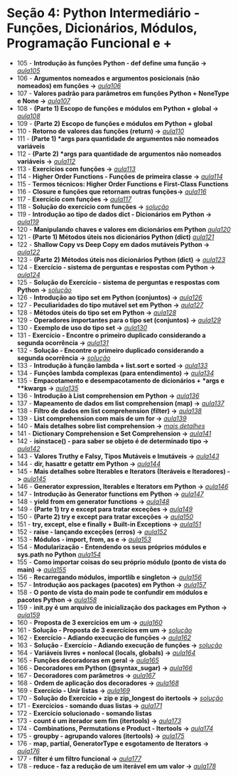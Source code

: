 # Seção 4: Python Intermediário - Funções, Dicionários, Módulos, Programação Funcional e +

- 105 - **Introdução às funções Python - def define uma função ->** *[aula105](aula105.py)*
- 106 - **Argumentos nomeados e argumentos posicionais (não nomeados) em funções ->** *[aula106](aula106.py)*
- 107 - **Valores padrão para parâmetros em funções Python + NoneType e None ->** *[aula107](aula107.py)*
- 108 - **(Parte 1) Escopo de funções e módulos em Python + global ->** *[aula108](aula108.py)*
- 109 - **(Parte 2) Escopo de funções e módulos em Python + global** 
- 110 - **Retorno de valores das funções (return) ->** *[aula110](aula110.py)*
- 111 - **(Parte 1) \*args para quantidade de argumentos não nomeados variáveis**
- 112 - **(Parte 2) \*args para quantidade de argumentos não nomeados variáveis ->** *[aula112](aula112.py)*
- 113 - **Exercícios com funções ->** *[aula113](aula113.py)*
- 114 - **Higher Order Functions - Funções de primeira classe ->** *[aula114](aula114.py)*
- 115 - **Termos técnicos: Higher Order Functions e First-Class Functions**
- 116 - **Closure e funções que retornam outras funções->** *[aula116](aula116.py)*
- 117 - **Exercício com funções ->** *[aula117](aula117.py)*
- 118 - **Solução do exercício com funções ->** *[solução](https://github.com/luizomf/cursopython2023/blob/06b180c7d355176901923dcfcfdc08e8c7032194/aula75.py)*
- 119 - **Introdução ao tipo de dados dict - Dicionários em Python ->** *[aula119](aula119.py)*
- 120 - **Manipulando chaves e valores em dicionários em Python** *[aula120](aula120.py)*
- 121 - **(Parte 1) Métodos úteis nos dicionários Python (dict)** *[aula121](aula121.py)*
- 122 - **Shallow Copy vs Deep Copy em dados mutáveis Python ->** *[aula122](aula122.py)*
- 123 - **(Parte 2) Métodos úteis nos dicionários Python (dict) ->** *[aula123](aula123.py)*
- 124 - **Exercício - sistema de perguntas e respostas com Python ->** *[aula124](aula124.py)*
- 125 - **Solução do Exercício - sistema de perguntas e respostas com Python ->** *[solução](https://github.com/luizomf/cursopython2023/blob/90bff56ea9b47e25f599d4a04578575af8c30b70/aula77.py)*
- 126 - **Introdução ao tipo set em Python (conjuntos) ->** *[aula126](aula126.py)*
- 127 - **Peculiaridades do tipo mutável set em Python ->** *[aula127](aula127.py)*
- 128 - **Métodos úteis do tipo set em Python ->** *[aula128](aula128.py)*
- 129 - **Operadores importantes para o tipo set (conjuntos) ->** *[aula129](aula129.py)*
- 130 -  **Exemplo de uso do tipo set ->** *[aula130](aula130.py)*
- 131 -  **Exercício - Encontre o primeiro duplicado considerando a segunda ocorrência ->** *[aula131](aula131.py)*
- 132 -  **Solução - Encontre o primeiro duplicado considerando a segunda ocorrência ->** *[solução](https://github.com/luizomf/cursopython2023/blob/48ddd7e7877e3edc4f06b708ecf0eabe649b6ad8/aula80.py)*
- 133 - **Introdução à função lambda + list.sort e sorted ->** *[aula133](aula133.py)*
- 134 - **Funções lambda complexas (para entendimento) ->** *[aula134](aula134.py)*
- 135 - **Empacotamento e desempacotamento de dicionários + \*args e \*\*kwargs ->** *[aula135](aula135.py)*
- 136 - **Introdução à List comprehension em Python ->** *[aula136](aula136.py)*
- 137 - **Mapeamento de dados em list comprehension (map) ->** *[aula137](aula137.py)*
- 138 - **Filtro de dados em list comprehension (filter) ->** *[aula138](aula138.py)*
- 139 - **List comprehension com mais de um for ->** *[aula139](aula139.py)*
- 140 - **Mais detalhes sobre list comprehension ->** *[mais detalhes](https://youtu.be/1YbTDczvqco)*
- 141 - **Dictionary Comprehension e Set Comprehension ->** *[aula141](aula141.py)*
- 142 -  **isinstace() - para saber se objeto é de determinado tipo ->** *[aula142](aula142.py)*
- 143 - **Valores Truthy e Falsy, Tipos Mutáveis e Imutáveis ->** *[aula143](aula143.py)*
- 144 - **dir, hasattr e getattr em Python ->** *[aula144](aula144.py)*
- 145 - **Mais detalhes sobre Iterables e Iterators (Iteráveis e Iteradores) ->** *[aula145](aula145.py)*
- 146 - **Generator expression, Iterables e Iterators em Python ->** *[aula146](aula146.py)*
- 147 - **Introdução às Generator functions em Python ->** *[aula147](aula147.py)*
- 148 - **yield from em generator functions ->** *[aula148](aula148.py)*
- 149 - **(Parte 1) try e except para tratar exceções ->** *[aula149](aula149.py)*
- 150 - **(Parte 2) try e except para tratar exceções ->** *[aula150](aula150.py)*
- 151 - **try, except, else e finally + Built-in Exceptions ->** *[aula151](aula151.py)*
- 152 - **raise - lançando exceções (erros) ->** *[aula152](aula152.py)*
- 153 - **Módulos - import, from, as e ->** *[aula153](aula153.py)*
- 154 - **Modularização - Entendendo os seus próprios módulos e sys.path no Python** *[aula154](aula154.py)*
- 155 - **Como importar coisas do seu próprio módulo (ponto de vista do __main__) ->** *[aula155](aula155.py)*
- 156 - **Recarregando módulos, importlib e singleton ->** *[aula156](aula156.py)*
- 157 - **Introdução aos packages (pacotes) em Python ->** *[aula157](aula157.py)*
- 158 - **O ponto de vista do __main__ pode te confundir em módulos e pacotes Python ->** *[aula158](aula158.py)*
- 159 - **__init__.py é um arquivo de inicialização dos packages em Python ->** *[aula159](aula159.py)*
- 160 - **Proposta de 3 exercícios em um ->** *[aula160](aula160.py)*
- 161 - **Solução - Proposta de 3 exercícios em um ->** *[solução](https://github.com/luizomf/cursopython2023/commit/3cde6551f47fe3fdc92c5df296ea954b09d0c953)*
- 162 - **Exercício - Adiando execução de funções ->** *[aula162](aula162.py)*
- 163 - **Solução - Exercício - Adiando execução de funções ->** *[solução](https://github.com/luizomf/cursopython2023/blob/75af2a9a2cb2bbf067623d96c7e7f5f690c88e6c/aula101.py)*
- 164 - **Variáveis livres + nonlocal (locals, globals) ->** *[aula164](aula164.py)*
- 165 - **Funções decoradoras em geral ->** *[aula165](aula165.py)*
- 166 - **Decoradores em Python (@syntax_sugar) ->** *[aula166](aula166.py)*
- 167 - **Decoradores com parâmetros ->** *[aula167](aula167.py)*
- 168 - **Ordem de aplicação dos decoradores ->** *[aula168](aula168.py)*
- 169 - **Exercício - Unir listas ->** *[aula169](aula169.py)*
- 170 - **Solução do Exercício + zip e zip_longest do itertools ->** *[solução](aula170)*
- 171 - **Exercícios - somando duas listas ->** *[aula171](aula171.py)*
- 172 - **Exercício solucionado - somando listas**
- 173 - **count é um iterador sem fim (itertools) ->** *[aula173](aula173.py)*
- 174 - **Combinations, Permutations e Product - Itertools ->** *[aula174](aula174.py)*
- 175 - **groupby - agrupando valores (itertools) ->** *[aula175](aula175.py)*
- 176 - **map, partial, GeneratorType e esgotamento de Iterators ->** *[aula176](aula176.py)*
- 177  - **filter é um filtro funcional ->** *[aula177](aula177.py)*
- 178 - **reduce - faz a redução de um iterável em um valor ->** *[aula178](aula178.py)*
